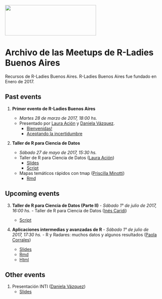 <img src="https://github.com/rladies/starter-kit/blob/master/logo/R-LadiesGlobal_RBG_online_LogoWithText_Horizontal.png" data-canonical-src="https://github.com/rladies/starter-kit/blob/master/logo/R-LadiesGlobal_RBG_online_LogoWithText_Horizontal.png" width="300" height="100" />

# Archivo de las Meetups de R-Ladies Buenos Aires

Recursos de R-Ladies Buenos Aires.
R-Ladies Buenos Aires fue fundado en Enero de 2017.

## Past events
  1. **Primer evento de R-Ladies Buenos Aires**
      - *Martes 28 de marzo de 2017, 18:00 hs.*
      - Presentado por [Laura Ación](https://rladies.org/argentina-rladies/name/laura-acion/) y [Daniela Vázquez](http://d4tagirl.com).
          * [Bienvenidas!](https://github.com/rladies/meetup-presentations_buenosaires/blob/master/2017-03-28-Primer-evento-de-R-Ladies-Buenos-Aires/LA-Bienvenidas.pdf)
          * [Aceptando la incertidumbre](https://github.com/rladies/meetup-presentations_buenosaires/blob/master/2017-03-28-Primer-evento-de-R-Ladies-Buenos-Aires/DV-Aceptando-la-Incertidumbre.pdf)


  2. **Taller de R para Ciencia de Datos**
       - *Sábado 27 de mayo de 2017, 15:30 hs.*
       - Taller de R para Ciencia de Datos ([Laura Ación](https://rladies.org/argentina-rladies/name/laura-acion/))
          * [Slides](https://github.com/rladies/meetup-presentations_buenosaires/raw/master/2017-05-27-Segundo-evento-Taller-Ciencia-de-Datos/Taller_R4DS_Parte_I.pptx)
          * [Script](https://github.com/rladies/meetup-presentations_buenosaires/raw/master/2017-05-27-Segundo-evento-Taller-Ciencia-de-Datos/Taller_R4DS_Parte_I.R)
      - Mapas temáticos rápidos con tmap ([Priscilla Minotti](http://unsam.academia.edu/PMinotti))
          * [Rmd](https://github.com/rladies/meetup-presentations_buenosaires/raw/master/2017-05-27-Segundo-evento-Taller-Ciencia-de-Datos/tmaps_Pminotti.Rmd)


## Upcoming events
  3. **Taller de R para Ciencia de Datos (Parte II)**
    - *Sábado 1° de julio de 2017, 16:00 hs.*
    - Taller de R para Ciencia de Datos ([Inés Caridi](http://www.ic.fcen.uba.ar/Integrantes-Investigadores.php))
      - [Script](https://github.com/rladies/meetup-presentations_buenosaires/blob/master/2017-07-01-Tercer-evento-Taller-Ciencia-de-Datos-II/Taller_R4DS_Parte_II.R)

  4. **Aplicaciones intermedias y avanzadas de R**
    - *Sábado 1° de julio de 2017, 17:30 hs.*
    - R y Radares: muchos datos y algunos resultados ([Paola Corrales](https://twitter.com/PaobCorrales))
      - [Slides](https://github.com/rladies/meetup-presentations_buenosaires/blob/master/2017-07-01-Tercer-evento-Aplicaciones-en-R/Charla_Paola_Corrales_RLadies.pptx)
      - [Rmd](https://github.com/rladies/meetup-presentations_buenosaires/blob/master/2017-07-01-Tercer-evento-Aplicaciones-en-R/Charla_Paola_Corrales_RLadies.Rmd)
      - [Html](https://github.com/rladies/meetup-presentations_buenosaires/blob/master/2017-07-01-Tercer-evento-Aplicaciones-en-R/Charla_Paola_Corrales_RLadies.html)
    
 ## Other events
   1. Presentación INTI ([Daniela Vázquez](http://d4tagirl.com))
      - [Slides](https://github.com/rladies/meetup-presentations_buenosaires/blob/master/Otros%20Eventos/INTI_20170608.pptx)
